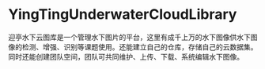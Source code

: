 # YingTingUnderwaterCloudLibrary
迎亭水下云图库是一个管理水下图片的平台，这里有成千上万的水下图像供水下图像的检测、增强、识别等课题使用。还能建立自己的仓库，存储自己的云数据集。同时还能创建团队空间，团队可共同维护、上传、下载、系统编辑水下图像。

